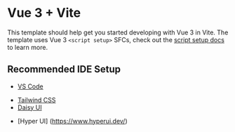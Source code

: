 # Vue 3 + Vite

This template should help get you started developing with Vue 3 in Vite. The template uses Vue 3 `<script setup>` SFCs, check out the [script setup docs](https://v3.vuejs.org/api/sfc-script-setup.html#sfc-script-setup) to learn more.

## Recommended IDE Setup

+ [VS Code](https://code.visualstudio.com/) 
- [Tailwind CSS](https://tailwindcss.com/)
- [Daisy UI](https://daisyui.com/)
+ [Hyper UI] (https://www.hyperui.dev/)
